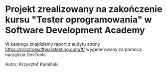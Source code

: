 # Projekt zrealizowany na zakończenie kursu "Tester oprogramowania" w Software Development Academy

W katalogu znajdziemy raport z audytu strony https://practicesoftwaretesting.com/#/ wygenerowany za pomocą narządzia DevTools.

Autor: Krzysztof Kamiński
